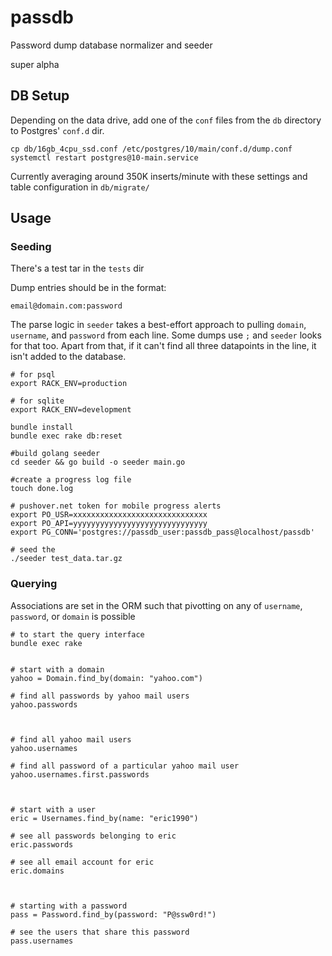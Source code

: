# passdb

Password dump database normalizer and seeder

super alpha

## DB Setup

Depending on the data drive, add one of the `conf` files from the `db` directory to 
Postgres' `conf.d` dir.

```
cp db/16gb_4cpu_ssd.conf /etc/postgres/10/main/conf.d/dump.conf
systemctl restart postgres@10-main.service
```

Currently averaging around 350K inserts/minute with these settings and table configuration in `db/migrate/`

## Usage

### Seeding

There's a test tar in the `tests` dir

Dump entries should be in the format:

```
email@domain.com:password
```

The parse logic in `seeder` takes a best-effort approach to pulling `domain`, `username`, and
`password` from each line. Some dumps use `;` and `seeder` looks for that too. Apart from that, if
it can't find all three datapoints in the line, it isn't added to the database.

```
# for psql
export RACK_ENV=production

# for sqlite
export RACK_ENV=development

bundle install
bundle exec rake db:reset

#build golang seeder
cd seeder && go build -o seeder main.go

#create a progress log file
touch done.log

# pushover.net token for mobile progress alerts
export PO_USR=xxxxxxxxxxxxxxxxxxxxxxxxxxxxxx
export PO_API=yyyyyyyyyyyyyyyyyyyyyyyyyyyyyy
export PG_CONN='postgres://passdb_user:passdb_pass@localhost/passdb'

# seed the
./seeder test_data.tar.gz
```

### Querying

Associations are set in the ORM such that pivotting on any of `username`, `password`, or `domain`
is possible

```
# to start the query interface
bundle exec rake


# start with a domain
yahoo = Domain.find_by(domain: "yahoo.com")

# find all passwords by yahoo mail users
yahoo.passwords



# find all yahoo mail users
yahoo.usernames

# find all password of a particular yahoo mail user
yahoo.usernames.first.passwords



# start with a user
eric = Usernames.find_by(name: "eric1990")

# see all passwords belonging to eric
eric.passwords

# see all email account for eric
eric.domains



# starting with a password
pass = Password.find_by(password: "P@ssw0rd!")

# see the users that share this password
pass.usernames
```
